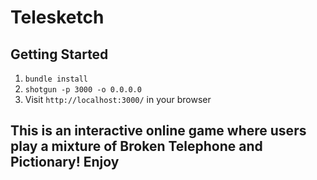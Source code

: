Telesketch
=============
## Getting Started

1. `bundle install`
2. `shotgun -p 3000 -o 0.0.0.0`
3. Visit `http://localhost:3000/` in your browser

## This is an interactive online game where users play a mixture of Broken Telephone and Pictionary! Enjoy
